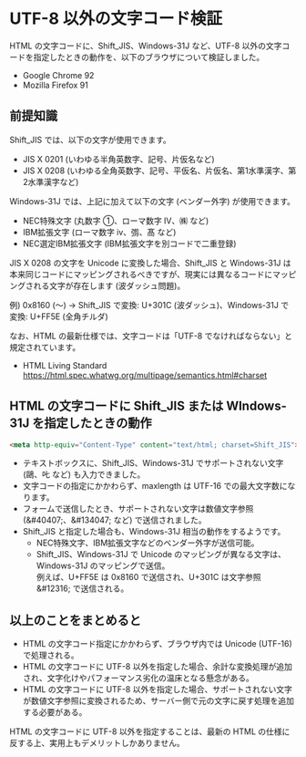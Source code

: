 # UTF-8 以外の文字コード検証

HTML の文字コードに、Shift_JIS、Windows-31J など、UTF-8 以外の文字コードを指定したときの動作を、以下のブラウザについて検証しました。

- Google Chrome 92
- Mozilla Firefox 91

## 前提知識

Shift_JIS では、以下の文字が使用できます。

- JIS X 0201 (いわゆる半角英数字、記号、片仮名など)
- JIS X 0208 (いわゆる全角英数字、記号、平仮名、片仮名、第1水準漢字、第2水準漢字など)

Windows-31J では、上記に加えて以下の文字 (ベンダー外字) が使用できます。

- NEC特殊文字 (丸数字 ①、ローマ数字 Ⅳ、㈱ など)
- IBM拡張文字 (ローマ数字 ⅳ、彅、髙 など)
- NEC選定IBM拡張文字 (IBM拡張文字を別コードで二重登録)

JIS X 0208 の文字を Unicode に変換した場合、Shift_JIS と Windows-31J は本来同じコードにマッピングされるべきですが、現実には異なるコードにマッピングされる文字が存在します (波ダッシュ問題)。

例) 0x8160 (〜) → Shift_JIS で変換: U+301C (波ダッシュ)、Windows-31J で変換: U+FF5E (全角チルダ)

なお、HTML の最新仕様では、文字コードは「UTF-8 でなければならない」と規定されています。

- HTML Living Standard<br>
  <https://html.spec.whatwg.org/multipage/semantics.html#charset>

## HTML の文字コードに Shift_JIS または WIndows-31J を指定したときの動作

```html
<meta http-equiv="Content-Type" content="text/html; charset=Shift_JIS">
```

- テキストボックスに、Shift_JIS、Windows-31J でサポートされない文字 (鷗、𠮟 など) も入力できました。
- 文字コードの指定にかかわらず、maxlength は UTF-16 での最大文字数になります。
- フォームで送信したとき、サポートされない文字は数値文字参照 (&amp;#40407;、&amp;#134047; など) で送信されました。
- Shift_JIS と指定した場合も、Windows-31J 相当の動作をするようです。
    - NEC特殊文字、IBM拡張文字などのベンダー外字が送信可能。
    - Shift_JIS、Windows-31J で Unicode のマッピングが異なる文字は、Windows-31J のマッピングで送信。<br>
      例えば、U+FF5E は 0x8160 で送信され、U+301C は文字参照 &amp;#12316; で送信される。

## 以上のことをまとめると

- HTML の文字コード指定にかかわらず、ブラウザ内では Unicode (UTF-16) で処理される。
- HTML の文字コードに UTF-8 以外を指定した場合、余計な変換処理が追加され、文字化けやパフォーマンス劣化の温床となる懸念がある。
- HTML の文字コードに UTF-8 以外を指定した場合、サポートされない文字が数値文字参照に変換されるため、サーバー側で元の文字に戻す処理を追加する必要がある。

HTML の文字コードに UTF-8 以外を指定することは、最新の HTML の仕様に反する上、実用上もデメリットしかありません。
